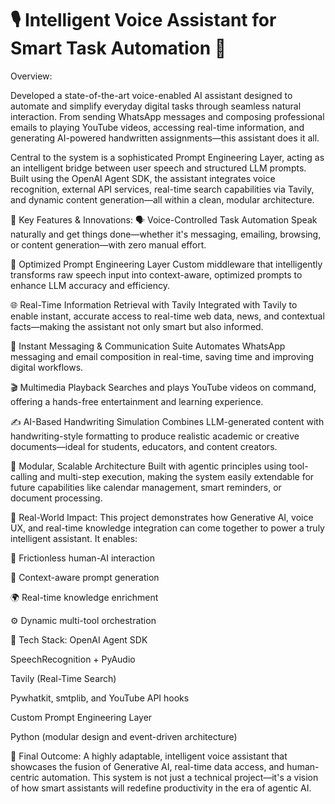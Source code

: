 # 🎙️ Intelligent Voice Assistant for Smart Task Automation 🚀

Overview:

Developed a state-of-the-art voice-enabled AI assistant designed to automate and simplify everyday digital tasks through seamless natural interaction. From sending WhatsApp messages and composing professional emails to playing YouTube videos, accessing real-time information, and generating AI-powered handwritten assignments—this assistant does it all.

Central to the system is a sophisticated Prompt Engineering Layer, acting as an intelligent bridge between user speech and structured LLM prompts. Built using the OpenAI Agent SDK, the assistant integrates voice recognition, external API services, real-time search capabilities via Tavily, and dynamic content generation—all within a clean, modular architecture.

🔑 Key Features & Innovations:
🗣️ Voice-Controlled Task Automation
Speak naturally and get things done—whether it's messaging, emailing, browsing, or content generation—with zero manual effort.


🧠 Optimized Prompt Engineering Layer
Custom middleware that intelligently transforms raw speech input into context-aware, optimized prompts to enhance LLM accuracy and efficiency.


🌐 Real-Time Information Retrieval with Tavily
Integrated with Tavily to enable instant, accurate access to real-time web data, news, and contextual facts—making the assistant not only smart but also informed.


💬 Instant Messaging & Communication Suite
Automates WhatsApp messaging and email composition in real-time, saving time and improving digital workflows.


🎬 Multimedia Playback
Searches and plays YouTube videos on command, offering a hands-free entertainment and learning experience.


✍️ AI-Based Handwriting Simulation
Combines LLM-generated content with handwriting-style formatting to produce realistic academic or creative documents—ideal for students, educators, and content creators.


🧩 Modular, Scalable Architecture
Built with agentic principles using tool-calling and multi-step execution, making the system easily extendable for future capabilities like calendar management, smart reminders, or document processing.


🌟 Real-World Impact:
This project demonstrates how Generative AI, voice UX, and real-time knowledge integration can come together to power a truly intelligent assistant. It enables:

📌 Frictionless human-AI interaction

🧠 Context-aware prompt generation

🌍 Real-time knowledge enrichment

⚙️ Dynamic multi-tool orchestration

💼 Tech Stack:
OpenAI Agent SDK

SpeechRecognition + PyAudio

Tavily (Real-Time Search)

Pywhatkit, smtplib, and YouTube API hooks

Custom Prompt Engineering Layer

Python (modular design and event-driven architecture)

🏁 Final Outcome:
A highly adaptable, intelligent voice assistant that showcases the fusion of Generative AI, real-time data access, and human-centric automation. This system is not just a technical project—it's a vision of how smart assistants will redefine productivity in the era of agentic AI.

